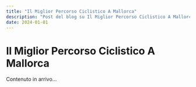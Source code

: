 ```yaml
---
title: "Il Miglior Percorso Ciclistico A Mallorca"
description: "Post del blog su Il Miglior Percorso Ciclistico A Mallorca"
date: 2024-01-01
---
```


# Il Miglior Percorso Ciclistico A Mallorca

Contenuto in arrivo...
